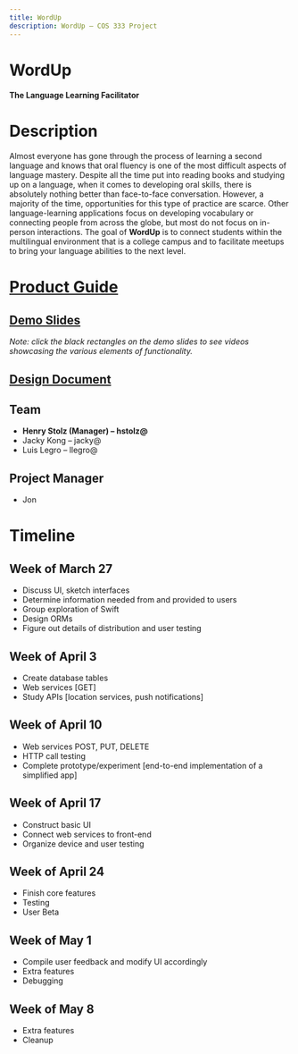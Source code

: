 ```yaml
---
title: WordUp
description: WordUp – COS 333 Project
---
```


# WordUp
#### The Language Learning Facilitator

# Description
Almost everyone has gone through the process of learning a second language and knows that oral fluency is one of the most difficult aspects of language mastery. Despite all the time put into reading books and studying up on a language, when it comes to developing oral skills, there is absolutely nothing better than face-to-face conversation. However, a majority of the time, opportunities for this type of practice are scarce. Other language-learning applications focus on developing vocabulary or connecting people from across the globe, but most do not focus on in-person interactions. The goal of  **WordUp** is to connect students within the multilingual environment that is a college campus and to facilitate meetups to bring your language abilities to the next level.

# [Product Guide](productguide.pdf)

## [Demo Slides](demo.pdf)
*Note: click the black rectangles on the demo slides to see videos showcasing the various elements of functionality.*

## [Design Document](design_doc.pdf)


## Team
- **Henry Stolz (Manager) – hstolz@**
- Jacky Kong – jacky@
- Luis Legro – llegro@

## Project Manager
- Jon


# Timeline

## Week of March 27
- Discuss UI, sketch interfaces
- Determine information needed from and provided to users
- Group exploration of Swift
- Design ORMs
- Figure out details of distribution and user testing

## Week of April 3
- Create database tables
- Web services [GET]
- Study APIs [location services, push notifications]

## Week of April 10
- Web services POST, PUT, DELETE
- HTTP call testing
- Complete prototype/experiment [end-to-end implementation of a simplified app]

## Week of April 17
- Construct basic UI
- Connect web services to front-end 
- Organize device and user testing

## Week of April 24
- Finish core features 
- Testing
- User Beta

## Week of May 1
- Compile user feedback and modify UI accordingly 
- Extra features
- Debugging

## Week of May 8
- Extra features
- Cleanup
